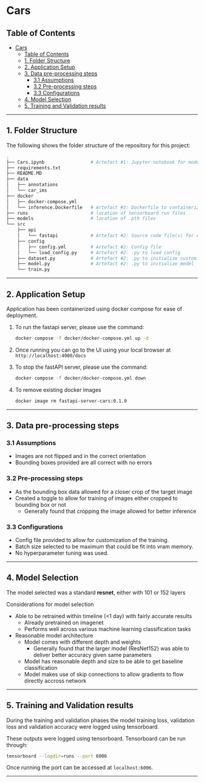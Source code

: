 # Cars

## Table of Contents
- [Cars](#cars)
  - [Table of Contents](#table-of-contents)
  - [1. Folder Structure](#1-folder-structure)
  - [2. Application Setup](#2-application-setup)
  - [3. Data pre-processing steps](#3-data-pre-processing-steps)
    - [3.1 Assumptions](#31-assumptions)
    - [3.2 Pre-processing steps](#32-pre-processing-steps)
    - [3.3 Configurations](#33-configurations)
  - [4. Model Selection](#4-model-selection)
  - [5. Training and Validation results](#5-training-and-validation-results)

---
## 1. Folder Structure

The following shows the folder structure of the repository for this project:

```bash
.
├── Cars.ipynb                 # Artefact #1: Jupyter notebook for model training and evaluation (actual was done using .py files)
├── requirements.txt
├── README.MD
├── data
│   ├── annotations  
│   └── car_ims      
├── docker                     
│   ├── docker-compose.yml         
│   └── inference.Dockerfile   # Artefact #3: Dockerfile to containerize API
├── runs                       # location of tensorboard run files
├── models                     # location of .pth files
└── src              
    ├── api  
    │   └── fastapi            # Artefact #2: Source code file(s) for API
    ├── config
    │   ├── config.yml         # Artefact #2: Config file
    │   └── load_config.py     # Artefact #2: .py to load config
    ├── dataset.py             # Artefact #2: .py to initialize custom dataset
    ├── model.py               # Artefact #2: .py to initialize model
    └── train.py
```
---

## 2. Application Setup

Application has been containerized using docker compose for ease of deployment.

1. To run the fastapi server, please use the command:
    ```bash
    docker compose -f docker/docker-compose.yml up -d
    ```

2. Once running you can go to the UI using your local browser at `http://localhost:4000/docs`

3. To stop the fastAPI server, please use the command:
    ```bash
    docker compose -f docker/docker-compose.yml down
    ```

4. To remove existing docker images
    ```bash
    docker image rm fastapi-server-cars:0.1.0
    ```

---

## 3. Data pre-processing steps

### 3.1 Assumptions 
- Images are not flipped and in the correct orientation
- Bounding boxes provided are all correct with no errors

### 3.2 Pre-processing steps
- As the bounding box data allowed for a closer crop of the target image
- Created a toggle to allow for training of images either cropped to bounding box or not
  - Generally found that cropping the image allowed for better inference 

### 3.3 Configurations
- Config file provided to allow for customization of the training.
- Batch size selected to be maximum that could be fit into vram memory.
- No hyperparameter tuning was used.

---
## 4. Model Selection

The model selected was a standard **resnet**, either with 101 or 152 layers

Considerations for model selection
- Able to be retrained within timeline (<1 day) with fairly accurate results  
  - Already pretrained on imagenet
  - Performs well across various machine learning classification tasks
- Reasonable model architecture 
  - Model comes with different depth and weights
    - Generally found that the larger model (ResNet152) was able to deliver better accuracy given same parameters
  - Model has reasonable depth and size to be able to get baseline classification
  - Model makes use of skip connections to allow gradients to flow directly accross network

---
## 5. Training and Validation results 

During the training and validation phases the model training loss, validation loss and validation accuracy were logged using tensorboard. 

These outputs were logged using tensorboard. Tensorboard can be run through:
```bash
tensorboard --logdir=runs --port 6006
```
Once running the port can be accessed at `localhost:6006`.

---